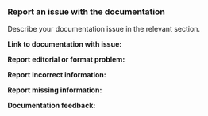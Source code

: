 ### Report an issue with the documentation

Describe your documentation issue in the relevant section.


**Link to documentation with issue:**  


**Report editorial or format problem:** 



**Report incorrect information:**



**Report missing information:**




**Documentation feedback:**





